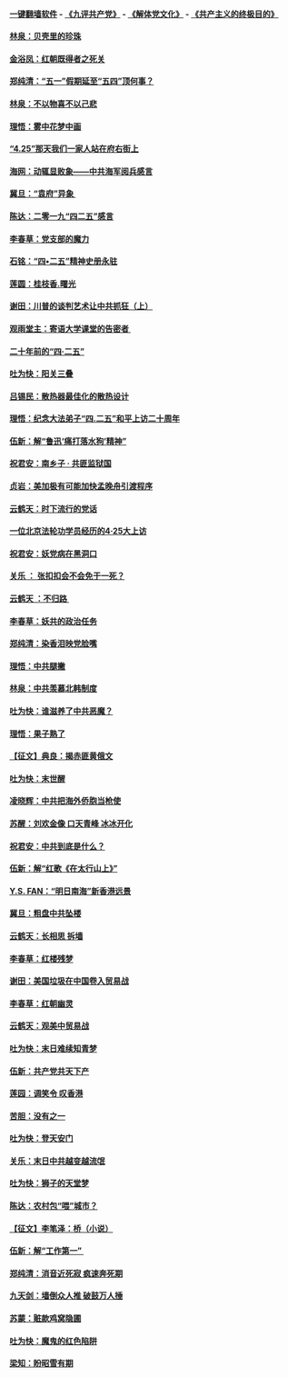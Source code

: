 #### [一键翻墙软件](https://github.com/gfw-breaker/nogfw/blob/master/README.md?t=04271839) -  [《九评共产党》](https://github.com/gfw-breaker/9ping.md?t=04271839) - [《解体党文化》](https://github.com/gfw-breaker/jtdwh.md?t=04271839) - [《共产主义的终极目的》](https://github.com/gfw-breaker/gczydzjmd.md?t=04271839)

#### [林泉：贝壳里的珍珠](../pages/nsc993/n11217073.md?t=04271839) 

#### [金浴凤：红朝既得者之死关](../pages/nsc993/n11217063.md?t=04271839) 

#### [郑纯清：“五一”假期延至“五四”顶何事？](../pages/nsc993/n11217000.md?t=04271839) 

#### [林泉：不以物喜不以己悲](../pages/nsc993/n11216987.md?t=04271839) 

#### [理悟：雾中花梦中画](../pages/nsc993/n11213846.md?t=04271839) 

#### [“4.25”那天我们一家人站在府右街上](../pages/nsc993/n11210435.md?t=04271839) 

#### [海网：动辄显败象——中共海军阅兵感言](../pages/nsc993/n11212147.md?t=04271839) 

#### [冀旦：“袁府”异象 ](../pages/nsc993/n11211996.md?t=04271839) 

#### [陈达：二零一九“四二五”感言](../pages/nsc993/n11211971.md?t=04271839) 

#### [李春草：党支部的魔力](../pages/nsc993/n11211722.md?t=04271839) 

#### [石铭：“四•二五”精神史册永驻](../pages/nsc993/n11210585.md?t=04271839) 

#### [莲圆：桂枝香.曙光](../pages/nsc993/n11210371.md?t=04271839) 

#### [谢田：川普的谈判艺术让中共抓狂（上）](../pages/nsc993/n11209038.md?t=04271839) 

#### [观雨堂主：寄语大学课堂的告密者 ](../pages/nsc993/n11209062.md?t=04271839) 

#### [二十年前的“四·二五”](../pages/nsc993/n11207639.md?t=04271839) 

#### [吐为快：阳关三叠](../pages/nsc993/n11207152.md?t=04271839) 

#### [吕锡民：散热器最佳化的散热设计](../pages/nsc993/n11206294.md?t=04271839) 

#### [理悟：纪念大法弟子“四.二五”和平上访二十周年](../pages/nsc993/n11206269.md?t=04271839) 

#### [伍新：解“鲁迅‘痛打落水狗’精神”](../pages/nsc993/n11206208.md?t=04271839) 

#### [祝君安：南乡子 · 共匪监狱国](../pages/nsc993/n11203831.md?t=04271839) 

#### [贞岩：美加极有可能加快孟晚舟引渡程序](../pages/nsc993/n11203705.md?t=04271839) 

#### [云鹤天：时下流行的党话](../pages/nsc993/n11203254.md?t=04271839) 

#### [一位北京法轮功学员经历的4·25大上访](../pages/nsc993/n11203160.md?t=04271839) 

#### [祝君安：妖党病在黑洞口](../pages/nsc993/n11201449.md?t=04271839) 

#### [关乐 ： 张扣扣会不会免于一死？](../pages/nsc993/n11201363.md?t=04271839) 

#### [云鹤天 ：不归路 ](../pages/nsc993/n11201359.md?t=04271839) 

#### [李春草：妖共的政治任务](../pages/nsc993/n11199926.md?t=04271839) 

#### [郑纯清：染香泪映党脸嘴](../pages/nsc993/n11199911.md?t=04271839) 

#### [理悟：中共腿撇](../pages/nsc993/n11199727.md?t=04271839) 

#### [林泉：中共羡慕北韩制度](../pages/nsc993/n11199776.md?t=04271839) 

#### [吐为快：谁滋养了中共恶魔？](../pages/nsc993/n11199706.md?t=04271839) 

#### [理悟：果子熟了](../pages/nsc993/n11196774.md?t=04271839) 

#### [【征文】典良：揭赤匪黄俄文](../pages/nsc993/n11195773.md?t=04271839) 

#### [吐为快：末世醒](../pages/nsc993/n11196757.md?t=04271839) 

#### [凌晓辉：中共把海外侨胞当枪使](../pages/nsc993/n11195270.md?t=04271839) 

#### [苏醒：刘欢金像 口天青峰 冰冰开化](../pages/nsc993/n11194046.md?t=04271839) 

#### [祝君安：中共到底是什么？](../pages/nsc993/n11193828.md?t=04271839) 

#### [伍新：解“红歌《在太行山上》”](../pages/nsc993/n11193680.md?t=04271839) 

#### [Y.S. FAN：“明日南海”新香港远景](../pages/nsc993/n11189809.md?t=04271839) 

#### [冀旦：粗盘中共坠楼](../pages/nsc993/n11188872.md?t=04271839) 

#### [云鹤天：长相思 拆墙](../pages/nsc993/n11187494.md?t=04271839) 

#### [李春草：红楼残梦](../pages/nsc993/n11187468.md?t=04271839) 

#### [谢田：美国垃圾在中国卷入贸易战](../pages/nsc993/n11184083.md?t=04271839) 

#### [李春草：红朝幽灵](../pages/nsc993/n11186717.md?t=04271839) 

#### [云鹤天：观美中贸易战](../pages/nsc993/n11184252.md?t=04271839) 

#### [吐为快：末日难续知青梦](../pages/nsc993/n11183957.md?t=04271839) 

#### [伍新：共产党共天下产](../pages/nsc993/n11183941.md?t=04271839) 

#### [莲园：调笑令 叹香港](../pages/nsc993/n11183930.md?t=04271839) 

#### [苦胆：没有之一](../pages/nsc993/n11183909.md?t=04271839) 

#### [吐为快：登天安门](../pages/nsc993/n11183895.md?t=04271839) 

#### [关乐：末日中共越变越流氓](../pages/nsc993/n11183026.md?t=04271839) 

#### [吐为快：狮子的天堂梦](../pages/nsc993/n11179854.md?t=04271839) 

#### [陈达：农村包“喂”城市？](../pages/nsc993/n11179736.md?t=04271839) 

#### [【征文】李笔泽：桥（小说）](../pages/nsc993/n11176272.md?t=04271839) 

#### [伍新：解“工作第一” ](../pages/nsc993/n11177502.md?t=04271839) 

#### [郑纯清：消音近死寂 疯速奔死期](../pages/nsc993/n11177476.md?t=04271839) 

#### [九天剑：墙倒众人推 破鼓万人捶](../pages/nsc993/n11177298.md?t=04271839) 

#### [苏蒙：赃款鸡窝隐圃](../pages/nsc993/n11176885.md?t=04271839) 

#### [吐为快：魔鬼的红色陷阱](../pages/nsc993/n11176784.md?t=04271839) 

#### [梁知：盼昭雪有期](../pages/nsc993/n11169958.md?t=04271839) 

